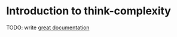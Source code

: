 # Introduction to think-complexity

TODO: write [great documentation](http://jacobian.org/writing/great-documentation/what-to-write/)
